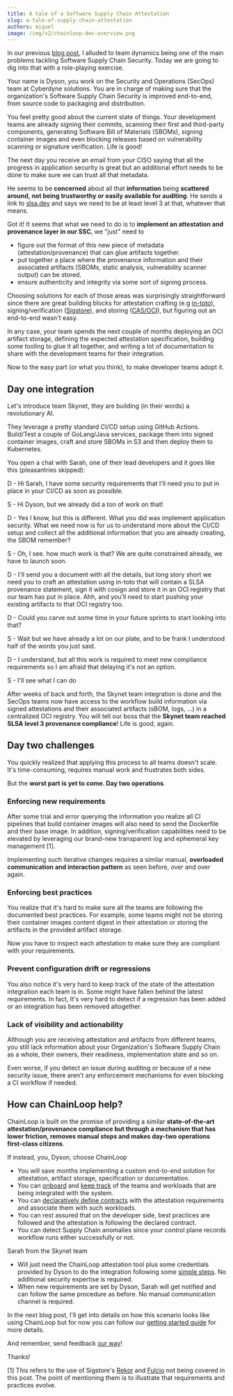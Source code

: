 ```yaml
---
title: A tale of a Software Supply Chain Attestation
slug: a-tale-of-supply-chain-attestation
authors: miguel
image: /img/v2/chainloop-dev-overview.png
---
```


In our previous [blog post](/blog/introducing-chainloop), I alluded to team dynamics being one of the main problems tackling Software Supply Chain Security. Today we are going to dig into that with a role-playing exercise. 

Your name is Dyson, you work on the Security and Operations (SecOps) team at Cyberdyne solutions. You are in charge of making sure that the organization's Software Supply Chain Security is improved end-to-end, from source code to packaging and distribution.

<!--truncate-->


You feel pretty good about the current state of things. Your development teams are already signing their commits, scanning their first and third-party components, generating Software Bill of Materials (SBOMs), signing container images and even blocking releases based on vulnerability scanning or signature verification. Life is good!

The next day you receive an email from your CISO saying that all the progress in application security is great but an additional effort needs to be done to make sure we can trust all that metadata.

He seems to be **concerned** about all that **information** being **scattered around, not being trustworthy or easily available for auditing**. He sends a link to [slsa.dev](https://slsa.dev/) and says we need to be at least level 3 at that, whatever that means.

Got it! It seems that what we need to do is to **implement an attestation and provenance layer in our SSC**, we "just" need to

* figure out the format of this new piece of metadata (attestation/provenance) that can glue artifacts together.
* put together a place where the provenance information and their associated artifacts (SBOMs, static analysis, vulnerability scanner output) can be stored.
* ensure authenticity and integrity via some sort of signing process.

Choosing solutions for each of those areas was surprisingly straightforward since there are great building blocks for attestation crafting (e.g [in-toto](https://in-toto.io/)), signing/verification ([Sigstore](https://www.sigstore.dev/)), and storing ([CAS/OCI](https://github.com/opencontainers/image-spec/blob/main/spec.md)), but figuring out an end-to-end wasn't easy. 

In any case, your team spends the next couple of months deploying an OCI artifact storage, defining the expected attestation specification, building some tooling to glue it all together, and writing a lot of documentation to share with the development teams for their integration.

Now to the easy part (or what you think), to make developer teams adopt it.

## Day one integration 

Let's introduce team Skynet, they are building (in their words) a revolutionary AI.

They leverage a pretty standard CI/CD setup using GitHub Actions. Build/Test a couple of GoLang/Java services, package them into signed container images, craft and store SBOMs in S3 and then deploy them to Kubernetes.

You open a chat with Sarah, one of their lead developers and it goes like this (pleasantries skipped):

D - Hi Sarah, I have some security requirements that I'll need you to put in place in your CI/CD as soon as possible.

S - Hi Dyson, but we already did a ton of work on that!

D - Yes I know, but this is different. What you did was implement application security. What we need now is for us to understand more about the CI/CD setup and collect all the additional information that you are already creating, the SBOM remember? 

S - Oh, I see. how much work is that? We are quite constrained already, we have to launch soon.

D - I'll send you a document with all the details, but long story short we need you to craft an attestation using in-toto that will contain a SLSA provenance statement, sign it with cosign and store it in an OCI registry that our team has put in place. Ahh, and you'll need to start pushing your existing artifacts to that OCI registry too.

D - Could you carve out some time in your future sprints to start looking into that?

S - Wait but we have already a lot on our plate, and to be frank I understood half of the words you just said.

D - I understand, but all this work is required to meet new compliance requirements so I am afraid that delaying it's not an option.

S - I'll see what I can do

After weeks of back and forth, the Skynet team integration is done and the SecOps teams now have access to the workflow build information via signed attestations and their associated artifacts (sBOM, logs, ...) in a centralized OCI registry. You will tell our boss that the **Skynet team reached SLSA level 3 provenance compliance**! Life is good, again.

## Day two challenges

You quickly realized that applying this process to all teams doesn't scale. It's time-consuming, requires manual work and frustrates both sides.

But the **worst part is yet to come. Day two operations**.

### Enforcing new requirements

After some trial and error querying the information you realize all CI pipelines that build container images will also need to send the Dockerfile and their base image. In addition, signing/verification capabilities need to be elevated by leveraging our brand-new transparent log and ephemeral key management [1].

Implementing such iterative changes requires a similar manual, **overloaded communication and interaction pattern** as seen before, over and over again.

### Enforcing best practices

You realize that it's hard to make sure all the teams are following the documented best practices. For example, some teams might not be storing their container images content digest in their attestation or storing the artifacts in the provided artifact storage.

Now you have to inspect each attestation to make sure they are compliant with your requirements.

### Prevent configuration drift or regressions

You also notice it's very hard to keep track of the state of the attestation integration each team is in. Some might have fallen behind the latest requirements. In fact, It's very hard to detect if a regression has been added or an integration has been removed altogether.

### Lack of visibility and actionability

Although you are receiving attestation and artifacts from different teams, you still lack information about your Organization's Software Supply Chain as a whole, their owners, their readiness, implementation state and so on.

Even worse, if you detect an issue during auditing or because of a new security issue, there aren’t any enforcement mechanisms for even blocking a CI workflow if needed.

## How can ChainLoop help?

ChainLoop is built on the promise of providing a similar **state-of-the-art attestation/provenance compliance but through a mechanism that has lower friction, removes manual steps and makes day-two operations first-class citizens**.

If instead, you, Dyson, choose ChainLoop 

* You will save months implementing a custom end-to-end solution for attestation, artifact storage, specification or documentation. 
* You can [onboard](/getting-started/workflow-definition#workflow-and-contract-creation) and [keep track](/getting-started/operator-view) of the teams and workloads that are being integrated with the system.
* You can [declaratively define contracts](/getting-started/workflow-definition#add-materials-to-the-contract) with the attestation requirements and associate them with such workloads.
* You can rest assured that on the developer side, best practices are followed and the attestation is following the declared contract.
* You can detect Supply Chain anomalies since your control plane records workflow runs either successfully or not.  

Sarah from the Skynet team

* Will just need the ChainLoop attestation tool plus some credentials provided by Dyson to do the integration following some [simple steps](/getting-started/attestation-crafting). No additional security expertise is required.
* When new requirements are set by Dyson, Sarah will get notified and can follow the same procedure as before. No manual communication channel is required.

In the next blog post, I'll get into details on how this scenario looks like using ChainLoop but for now you can follow our [getting started guide](/category/getting-started) for more details.

And remember, send feedback [our way](https://us21.list-manage.com/contact-form?u=801f42b3abafc40b1a17c5f25&form_id=3f3bbfe15e6fcd4a60be9b966652cfd5)! 

Thanks!

[1] This refers to the use of Sigstore's [Rekor](https://docs.sigstore.dev/rekor/overview/) and [Fulcio](https://docs.sigstore.dev/fulcio/overview) not being covered in this post. The point of mentioning them is to illustrate that requirements and practices evolve.